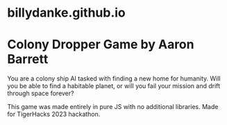 # billydanke.github.io
# Colony Dropper Game by Aaron Barrett

You are a colony ship AI tasked with finding a new home for humanity. Will you be able to find a habitable planet, or will you fail your mission and drift through space forever?

This game was made entirely in pure JS with no additional libraries.
Made for TigerHacks 2023 hackathon.
